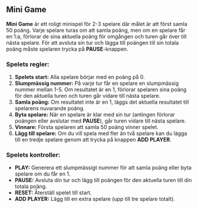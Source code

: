 <h2>Mini Game</h2>
<p><strong>Mini Game</strong> är ett roligt minispel för 2-3 spelare där målet är att först samla 50 poäng. Varje spelare turas om att samla poäng, men om en spelare får en 1:a, förlorar de sina aktuella poäng för omgången och turen går över till nästa spelare. För att avsluta sin tur och lägga till poängen till sin totala poäng måste spelaren trycka på <strong>PAUSE</strong>-knappen.</p>

<h3>Spelets regler:</h3>
<ol>
    <li><strong>Spelets start:</strong> Alla spelare börjar med en poäng på 0. <br/></li>
    <li><strong>Slumpmässig nummer:</strong> På varje tur får en spelare en slumpmässig nummer mellan 1-5. Om resultatet är en 1, förlorar spelaren sina poäng för den aktuella turen och turen går vidare till nästa spelare. <br/></li>
    <li><strong>Samla poäng:</strong> Om resultatet inte är en 1, läggs det aktuella resultatet till spelarens nuvarande poäng. <br/></li>
    <li><strong>Byta spelare:</strong> När en spelare är klar med sin tur (antingen förlorar poängen eller avslutar med <strong>PAUSE</strong>), går turen vidare till nästa spelare. <br/></li>
    <li><strong>Vinnare:</strong> Första spelaren att samla 50 poäng vinner spelet. <br/></li>
    <li><strong>Lägg till spelare:</strong> Om du vill spela med fler än två spelare kan du lägga till en tredje spelare genom att trycka på knappen <strong>ADD PLAYER</strong>. <br/></li>
</ol>

<h3>Spelets kontroller:</h3>
<ul>
    <li><strong>PLAY:</strong> Generera ett slumpmässigt nummer för att samla poäng eller byta spelare om du får en 1. <br/></li>
    <li><strong>PAUSE:</strong> Avsluta din tur och lägg till poängen för den aktuella turen till din totala poäng. <br/></li>
    <li><strong>RESET:</strong> Återställ spelet till start. <br/></li>
    <li><strong>ADD PLAYER:</strong> Lägg till en extra spelare (upp till tre spelare totalt). <br/></li>
</ul>

